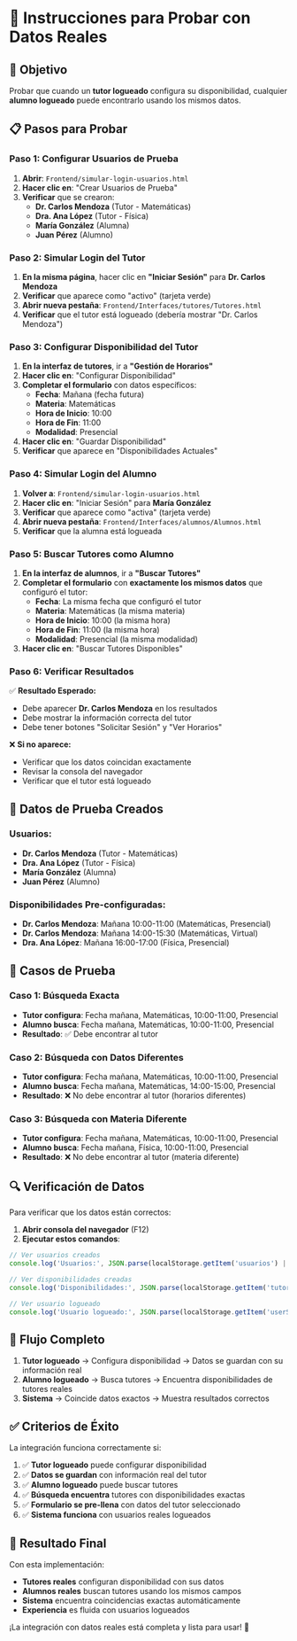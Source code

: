 # 🎯 Instrucciones para Probar con Datos Reales

## 🚀 Objetivo
Probar que cuando un **tutor logueado** configura su disponibilidad, cualquier **alumno logueado** puede encontrarlo usando los mismos datos.

## 📋 Pasos para Probar

### **Paso 1: Configurar Usuarios de Prueba**

1. **Abrir**: `Frontend/simular-login-usuarios.html`
2. **Hacer clic en**: "Crear Usuarios de Prueba"
3. **Verificar** que se crearon:
   - **Dr. Carlos Mendoza** (Tutor - Matemáticas)
   - **Dra. Ana López** (Tutor - Física)
   - **María González** (Alumna)
   - **Juan Pérez** (Alumno)

### **Paso 2: Simular Login del Tutor**

1. **En la misma página**, hacer clic en **"Iniciar Sesión"** para **Dr. Carlos Mendoza**
2. **Verificar** que aparece como "activo" (tarjeta verde)
3. **Abrir nueva pestaña**: `Frontend/Interfaces/tutores/Tutores.html`
4. **Verificar** que el tutor está logueado (debería mostrar "Dr. Carlos Mendoza")

### **Paso 3: Configurar Disponibilidad del Tutor**

1. **En la interfaz de tutores**, ir a **"Gestión de Horarios"**
2. **Hacer clic en**: "Configurar Disponibilidad"
3. **Completar el formulario** con datos específicos:
   - **Fecha**: Mañana (fecha futura)
   - **Materia**: Matemáticas
   - **Hora de Inicio**: 10:00
   - **Hora de Fin**: 11:00
   - **Modalidad**: Presencial
4. **Hacer clic en**: "Guardar Disponibilidad"
5. **Verificar** que aparece en "Disponibilidades Actuales"

### **Paso 4: Simular Login del Alumno**

1. **Volver a**: `Frontend/simular-login-usuarios.html`
2. **Hacer clic en**: "Iniciar Sesión" para **María González**
3. **Verificar** que aparece como "activa" (tarjeta verde)
4. **Abrir nueva pestaña**: `Frontend/Interfaces/alumnos/Alumnos.html`
5. **Verificar** que la alumna está logueada

### **Paso 5: Buscar Tutores como Alumno**

1. **En la interfaz de alumnos**, ir a **"Buscar Tutores"**
2. **Completar el formulario** con **exactamente los mismos datos** que configuró el tutor:
   - **Fecha**: La misma fecha que configuró el tutor
   - **Materia**: Matemáticas (la misma materia)
   - **Hora de Inicio**: 10:00 (la misma hora)
   - **Hora de Fin**: 11:00 (la misma hora)
   - **Modalidad**: Presencial (la misma modalidad)
3. **Hacer clic en**: "Buscar Tutores Disponibles"

### **Paso 6: Verificar Resultados**

✅ **Resultado Esperado:**
- Debe aparecer **Dr. Carlos Mendoza** en los resultados
- Debe mostrar la información correcta del tutor
- Debe tener botones "Solicitar Sesión" y "Ver Horarios"

❌ **Si no aparece:**
- Verificar que los datos coincidan exactamente
- Revisar la consola del navegador
- Verificar que el tutor está logueado

## 🔧 Datos de Prueba Creados

### **Usuarios:**
- **Dr. Carlos Mendoza** (Tutor - Matemáticas)
- **Dra. Ana López** (Tutor - Física)
- **María González** (Alumna)
- **Juan Pérez** (Alumno)

### **Disponibilidades Pre-configuradas:**
- **Dr. Carlos Mendoza**: Mañana 10:00-11:00 (Matemáticas, Presencial)
- **Dr. Carlos Mendoza**: Mañana 14:00-15:30 (Matemáticas, Virtual)
- **Dra. Ana López**: Mañana 16:00-17:00 (Física, Presencial)

## 🧪 Casos de Prueba

### **Caso 1: Búsqueda Exacta**
- **Tutor configura**: Fecha mañana, Matemáticas, 10:00-11:00, Presencial
- **Alumno busca**: Fecha mañana, Matemáticas, 10:00-11:00, Presencial
- **Resultado**: ✅ Debe encontrar al tutor

### **Caso 2: Búsqueda con Datos Diferentes**
- **Tutor configura**: Fecha mañana, Matemáticas, 10:00-11:00, Presencial
- **Alumno busca**: Fecha mañana, Matemáticas, 14:00-15:00, Presencial
- **Resultado**: ❌ No debe encontrar al tutor (horarios diferentes)

### **Caso 3: Búsqueda con Materia Diferente**
- **Tutor configura**: Fecha mañana, Matemáticas, 10:00-11:00, Presencial
- **Alumno busca**: Fecha mañana, Física, 10:00-11:00, Presencial
- **Resultado**: ❌ No debe encontrar al tutor (materia diferente)

## 🔍 Verificación de Datos

Para verificar que los datos están correctos:

1. **Abrir consola del navegador** (F12)
2. **Ejecutar estos comandos**:

```javascript
// Ver usuarios creados
console.log('Usuarios:', JSON.parse(localStorage.getItem('usuarios') || '[]'));

// Ver disponibilidades creadas
console.log('Disponibilidades:', JSON.parse(localStorage.getItem('tutorAvailability') || '[]'));

// Ver usuario logueado
console.log('Usuario logueado:', JSON.parse(localStorage.getItem('userSession') || '{}'));
```

## 🎯 Flujo Completo

1. **Tutor logueado** → Configura disponibilidad → Datos se guardan con su información real
2. **Alumno logueado** → Busca tutores → Encuentra disponibilidades de tutores reales
3. **Sistema** → Coincide datos exactos → Muestra resultados correctos

## ✅ Criterios de Éxito

La integración funciona correctamente si:

1. ✅ **Tutor logueado** puede configurar disponibilidad
2. ✅ **Datos se guardan** con información real del tutor
3. ✅ **Alumno logueado** puede buscar tutores
4. ✅ **Búsqueda encuentra** tutores con disponibilidades exactas
5. ✅ **Formulario se pre-llena** con datos del tutor seleccionado
6. ✅ **Sistema funciona** con usuarios reales logueados

## 🚀 Resultado Final

Con esta implementación:

- **Tutores reales** configuran disponibilidad con sus datos
- **Alumnos reales** buscan tutores usando los mismos campos
- **Sistema** encuentra coincidencias exactas automáticamente
- **Experiencia** es fluida con usuarios logueados

¡La integración con datos reales está completa y lista para usar! 🎉

